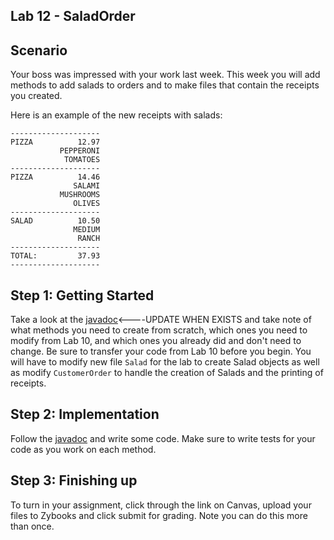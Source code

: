 ## Lab 12 - SaladOrder
 
## Scenario 
Your boss was impressed with your work last week. This week you will add methods to add salads to orders and to make files that contain the receipts you created.

Here is an example of the new receipts with salads:

```text
--------------------
PIZZA          12.97
           PEPPERONI
            TOMATOES
--------------------
PIZZA          14.46
              SALAMI
           MUSHROOMS
              OLIVES
--------------------
SALAD          10.50
              MEDIUM
               RANCH
--------------------
TOTAL:         37.93
--------------------
```

## Step 1: Getting Started
Take a look at the [javadoc](https://csu-compsci-cs163-4.github.io/Lab12EncryptedMessageApp/package-summary.html)<----UPDATE WHEN EXISTS and take note of what methods you need 
to create from scratch, which ones you need to modify from Lab 10, and which ones you already did and don't need to change. Be sure to transfer your code from Lab 10 before you begin. You will have to modify new file `Salad` for the lab to create Salad objects as well as modify `CustomerOrder` to handle the creation of Salads and the printing of receipts.

## Step 2: Implementation
Follow the [javadoc](https://csu-compsci-cs163-4.github.io/Lab12EncryptedMessageApp/package-summary.html) and write some code. Make sure to write tests for your code as you work on each method.

## Step 3: Finishing up
To turn in your assignment, click through the link on Canvas, upload your files to Zybooks and click submit for grading. Note you can do this more than once.
